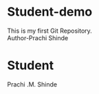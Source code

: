 # Student-demo
This is my first Git Repository.
<br>
<This is my first Git and GitHub Demo>
Author-Prachi Shinde
# Student
Prachi .M. Shinde
